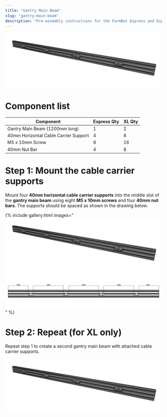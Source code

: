 ```yaml
---
title: "Gantry Main Beam"
slug: "gantry-main-beam"
description: "Pre-assembly instructions for the FarmBot Express and Express XL gantry main beam"
---
```



![gantry main beam](_images/gantry_main_beam.jpg)

# Component list

|Component                     |Express Qty                   |XL Qty                        |
|------------------------------|------------------------------|------------------------------|
|Gantry Main Beam (1200mm long)|1                             |2
|40mm Horizontal Cable Carrier Support|4                             |8
|M5 x 10mm Screw               |8                             |16
|40mm Nut Bar                  |4                             |8

# Step 1: Mount the cable carrier supports

Mount four **40mm horizontal cable carrier supports** into the middle slot of the **gantry main beam** using eight **M5 x 10mm screws** and four **40mm nut bars**. The supports should be spaced as shown in the drawing below.

{% include gallery.html images="
![gantry main beam](_images/gantry_main_beam.jpg)
![Main beam CCs](_images/main_beam_ccs.jpg)
" %}

# Step 2: Repeat (for XL only)

Repeat step 1 to create a second gantry main beam with attached cable carrier supports.

![gantry main beam](_images/gantry_main_beam.jpg)
